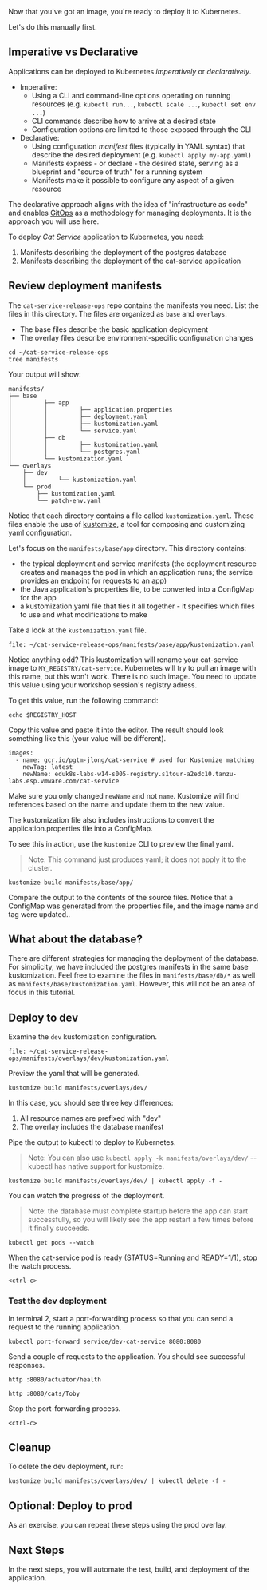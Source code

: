 Now that you've got an image, you're ready to deploy it to Kubernetes.

Let's do this manually first.

## Imperative vs Declarative

Applications can be deployed to Kubernetes _imperatively_ or _declaratively_.
- Imperative:
    - Using a CLI and command-line options operating on running resources (e.g. `kubectl run...`, `kubectl scale ...`, `kubectl set env ...`)
    - CLI commands describe how to arrive at a desired state
    - Configuration options are limited to those exposed through the CLI
- Declarative:
    - Using configuration _manifest_ files (typically in YAML syntax) that describe the desired deployment (e.g. `kubectl apply my-app.yaml`)
    - Manifests express - or declare - the desired state, serving as a blueprint and "source of truth" for a running system
    - Manifests make it possible to configure any aspect of a given resource

The declarative approach aligns with the idea of "infrastructure as code" and enables [GitOps](https://www.gitops.tech) as a methodology for managing deployments. It is the approach you will use here.

To deploy _Cat Service_ application to Kubernetes, you need:
1. Manifests describing the deployment of the postgres database
2. Manifests describing the deployment of the cat-service application

## Review deployment manifests

The `cat-service-release-ops` repo contains the manifests you need.
List the files in this directory.
The files are organized as `base` and `overlays`.
- The base files describe the basic application deployment
- The overlay files describe environment-specific configuration changes

```execute-1
cd ~/cat-service-release-ops
tree manifests
```

Your output will show:
```
manifests/
├── base
│         ├── app
│         │         ├── application.properties
│         │         ├── deployment.yaml
│         │         ├── kustomization.yaml
│         │         └── service.yaml
│         ├── db
│         │         ├── kustomization.yaml
│         │         └── postgres.yaml
│         └── kustomization.yaml
└── overlays
    ├── dev
    │         └── kustomization.yaml
    └── prod
        ├── kustomization.yaml
        └── patch-env.yaml
```

Notice that each directory contains a file called `kustomization.yaml`.
These files enable the use of [kustomize](https://kustomize.io), a tool for composing and customizing yaml configuration.

Let's focus on the `manifests/base/app` directory.
This directory contains:
- the typical deployment and service manifests (the deployment resource creates and manages the pod in which an application runs; the service provides an endpoint for requests to an app)
- the Java application's properties file, to be converted into a ConfigMap for the app
- a kustomization.yaml file that ties it all together - it specifies which files to use and what modifications to make

Take a look at the `kustomization.yaml` file.
```editor:open-file
file: ~/cat-service-release-ops/manifests/base/app/kustomization.yaml
```

Notice anything odd? This kustomization will rename your cat-service image to `MY_REGISTRY/cat-service`. 
Kubernetes will try to pull an image with this name, but this won't work. 
There is no such image. 
You need to update this value using your workshop session's registry adress.

To get this value, run the following command:
```execute-1
echo $REGISTRY_HOST
```

Copy this value and paste it into the editor. 
The result should look something like this (your value will be different).
```
images:
  - name: gcr.io/pgtm-jlong/cat-service # used for Kustomize matching
    newTag: latest
    newName: eduk8s-labs-w14-s005-registry.s1tour-a2edc10.tanzu-labs.esp.vmware.com/cat-service
```

Make sure you only changed `newName` and not `name`. Kustomize will find references based on the name and update them to the new value.

The kustomization file also includes instructions to convert the application.properties file into a ConfigMap.

To see this in action, use the `kustomize` CLI to preview the final yaml.
> Note: This command just produces yaml; it does not apply it to the cluster.
```execute-1
kustomize build manifests/base/app/
```

Compare the output to the contents of the source files. Notice that a ConfigMap was generated from the properties file, and the image name and tag were updated..

## What about the database?

There are different strategies for managing the deployment of the database.
For simplicity, we have included the postgres manifests in the same base kustomization.
Feel free to examine the files in `manifests/base/db/*` as well as `manifests/base/kustomization.yaml`.
However, this will not be an area of focus in this tutorial.

## Deploy to dev

Examine the `dev` kustomization configuration.
```editor:open-file
file: ~/cat-service-release-ops/manifests/overlays/dev/kustomization.yaml
```

Preview the yaml that will be generated.
```execute-1
kustomize build manifests/overlays/dev/
```

In this case, you should see three key differences:
1. All resource names are prefixed with "dev"
2. The overlay includes the database manifest

Pipe the output to kubectl to deploy to Kubernetes.
> Note: You can also use `kubectl apply -k manifests/overlays/dev/` -- kubectl has native support for kustomize.
```execute-1
kustomize build manifests/overlays/dev/ | kubectl apply -f -
```

You can watch the progress of the deployment.
> Note: the database must complete startup before the app can start successfully, so you will likely see the app restart a few times before it finally succeeds.
```execute-1
kubectl get pods --watch
```

When the cat-service pod is ready (STATUS=Running and READY=1/1), stop the watch process.
```execute-1
<ctrl-c>
```

### Test the dev deployment

In terminal 2, start a port-forwarding process so that you can send a request to the running application.
```execute-2
kubectl port-forward service/dev-cat-service 8080:8080
```

Send a couple of requests to the application.
You should see successful responses.
```execute-1
http :8080/actuator/health
```

```execute-1
http :8080/cats/Toby
```

Stop the port-forwarding process.
```execute-2
<ctrl-c>
```

## Cleanup

To delete the dev deployment, run:
```execute-1
kustomize build manifests/overlays/dev/ | kubectl delete -f -
```

## Optional: Deploy to prod

As an exercise, you can repeat these steps using the prod overlay.

## Next Steps
In the next steps, you will automate the test, build, and deployment of the application.
